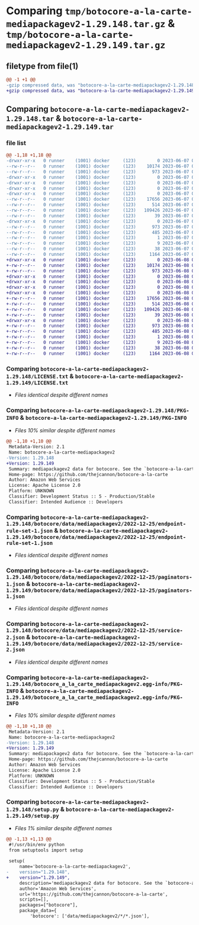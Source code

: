 # Comparing `tmp/botocore-a-la-carte-mediapackagev2-1.29.148.tar.gz` & `tmp/botocore-a-la-carte-mediapackagev2-1.29.149.tar.gz`

## filetype from file(1)

```diff
@@ -1 +1 @@
-gzip compressed data, was "botocore-a-la-carte-mediapackagev2-1.29.148.tar", last modified: Wed Jun  7 01:42:10 2023, max compression
+gzip compressed data, was "botocore-a-la-carte-mediapackagev2-1.29.149.tar", last modified: Thu Jun  8 01:40:29 2023, max compression
```

## Comparing `botocore-a-la-carte-mediapackagev2-1.29.148.tar` & `botocore-a-la-carte-mediapackagev2-1.29.149.tar`

### file list

```diff
@@ -1,18 +1,18 @@
-drwxr-xr-x   0 runner    (1001) docker     (123)        0 2023-06-07 01:42:10.351245 botocore-a-la-carte-mediapackagev2-1.29.148/
--rw-r--r--   0 runner    (1001) docker     (123)    10174 2023-06-07 01:42:10.000000 botocore-a-la-carte-mediapackagev2-1.29.148/LICENSE.txt
--rw-r--r--   0 runner    (1001) docker     (123)      973 2023-06-07 01:42:10.351245 botocore-a-la-carte-mediapackagev2-1.29.148/PKG-INFO
-drwxr-xr-x   0 runner    (1001) docker     (123)        0 2023-06-07 01:42:10.351245 botocore-a-la-carte-mediapackagev2-1.29.148/botocore/
-drwxr-xr-x   0 runner    (1001) docker     (123)        0 2023-06-07 01:42:10.351245 botocore-a-la-carte-mediapackagev2-1.29.148/botocore/data/
-drwxr-xr-x   0 runner    (1001) docker     (123)        0 2023-06-07 01:42:10.351245 botocore-a-la-carte-mediapackagev2-1.29.148/botocore/data/mediapackagev2/
-drwxr-xr-x   0 runner    (1001) docker     (123)        0 2023-06-07 01:42:10.351245 botocore-a-la-carte-mediapackagev2-1.29.148/botocore/data/mediapackagev2/2022-12-25/
--rw-r--r--   0 runner    (1001) docker     (123)    17656 2023-06-07 01:41:31.000000 botocore-a-la-carte-mediapackagev2-1.29.148/botocore/data/mediapackagev2/2022-12-25/endpoint-rule-set-1.json
--rw-r--r--   0 runner    (1001) docker     (123)      514 2023-06-07 01:41:31.000000 botocore-a-la-carte-mediapackagev2-1.29.148/botocore/data/mediapackagev2/2022-12-25/paginators-1.json
--rw-r--r--   0 runner    (1001) docker     (123)   109426 2023-06-07 01:41:31.000000 botocore-a-la-carte-mediapackagev2-1.29.148/botocore/data/mediapackagev2/2022-12-25/service-2.json
--rw-r--r--   0 runner    (1001) docker     (123)       39 2023-06-07 01:41:31.000000 botocore-a-la-carte-mediapackagev2-1.29.148/botocore/data/mediapackagev2/2022-12-25/waiters-2.json
-drwxr-xr-x   0 runner    (1001) docker     (123)        0 2023-06-07 01:42:10.351245 botocore-a-la-carte-mediapackagev2-1.29.148/botocore_a_la_carte_mediapackagev2.egg-info/
--rw-r--r--   0 runner    (1001) docker     (123)      973 2023-06-07 01:42:10.000000 botocore-a-la-carte-mediapackagev2-1.29.148/botocore_a_la_carte_mediapackagev2.egg-info/PKG-INFO
--rw-r--r--   0 runner    (1001) docker     (123)      485 2023-06-07 01:42:10.000000 botocore-a-la-carte-mediapackagev2-1.29.148/botocore_a_la_carte_mediapackagev2.egg-info/SOURCES.txt
--rw-r--r--   0 runner    (1001) docker     (123)        1 2023-06-07 01:42:10.000000 botocore-a-la-carte-mediapackagev2-1.29.148/botocore_a_la_carte_mediapackagev2.egg-info/dependency_links.txt
--rw-r--r--   0 runner    (1001) docker     (123)        9 2023-06-07 01:42:10.000000 botocore-a-la-carte-mediapackagev2-1.29.148/botocore_a_la_carte_mediapackagev2.egg-info/top_level.txt
--rw-r--r--   0 runner    (1001) docker     (123)       38 2023-06-07 01:42:10.351245 botocore-a-la-carte-mediapackagev2-1.29.148/setup.cfg
--rw-r--r--   0 runner    (1001) docker     (123)     1164 2023-06-07 01:42:10.000000 botocore-a-la-carte-mediapackagev2-1.29.148/setup.py
+drwxr-xr-x   0 runner    (1001) docker     (123)        0 2023-06-08 01:40:29.905249 botocore-a-la-carte-mediapackagev2-1.29.149/
+-rw-r--r--   0 runner    (1001) docker     (123)    10174 2023-06-08 01:40:29.000000 botocore-a-la-carte-mediapackagev2-1.29.149/LICENSE.txt
+-rw-r--r--   0 runner    (1001) docker     (123)      973 2023-06-08 01:40:29.905249 botocore-a-la-carte-mediapackagev2-1.29.149/PKG-INFO
+drwxr-xr-x   0 runner    (1001) docker     (123)        0 2023-06-08 01:40:29.905249 botocore-a-la-carte-mediapackagev2-1.29.149/botocore/
+drwxr-xr-x   0 runner    (1001) docker     (123)        0 2023-06-08 01:40:29.905249 botocore-a-la-carte-mediapackagev2-1.29.149/botocore/data/
+drwxr-xr-x   0 runner    (1001) docker     (123)        0 2023-06-08 01:40:29.905249 botocore-a-la-carte-mediapackagev2-1.29.149/botocore/data/mediapackagev2/
+drwxr-xr-x   0 runner    (1001) docker     (123)        0 2023-06-08 01:40:29.905249 botocore-a-la-carte-mediapackagev2-1.29.149/botocore/data/mediapackagev2/2022-12-25/
+-rw-r--r--   0 runner    (1001) docker     (123)    17656 2023-06-08 01:39:53.000000 botocore-a-la-carte-mediapackagev2-1.29.149/botocore/data/mediapackagev2/2022-12-25/endpoint-rule-set-1.json
+-rw-r--r--   0 runner    (1001) docker     (123)      514 2023-06-08 01:39:53.000000 botocore-a-la-carte-mediapackagev2-1.29.149/botocore/data/mediapackagev2/2022-12-25/paginators-1.json
+-rw-r--r--   0 runner    (1001) docker     (123)   109426 2023-06-08 01:39:53.000000 botocore-a-la-carte-mediapackagev2-1.29.149/botocore/data/mediapackagev2/2022-12-25/service-2.json
+-rw-r--r--   0 runner    (1001) docker     (123)       39 2023-06-08 01:39:53.000000 botocore-a-la-carte-mediapackagev2-1.29.149/botocore/data/mediapackagev2/2022-12-25/waiters-2.json
+drwxr-xr-x   0 runner    (1001) docker     (123)        0 2023-06-08 01:40:29.905249 botocore-a-la-carte-mediapackagev2-1.29.149/botocore_a_la_carte_mediapackagev2.egg-info/
+-rw-r--r--   0 runner    (1001) docker     (123)      973 2023-06-08 01:40:29.000000 botocore-a-la-carte-mediapackagev2-1.29.149/botocore_a_la_carte_mediapackagev2.egg-info/PKG-INFO
+-rw-r--r--   0 runner    (1001) docker     (123)      485 2023-06-08 01:40:29.000000 botocore-a-la-carte-mediapackagev2-1.29.149/botocore_a_la_carte_mediapackagev2.egg-info/SOURCES.txt
+-rw-r--r--   0 runner    (1001) docker     (123)        1 2023-06-08 01:40:29.000000 botocore-a-la-carte-mediapackagev2-1.29.149/botocore_a_la_carte_mediapackagev2.egg-info/dependency_links.txt
+-rw-r--r--   0 runner    (1001) docker     (123)        9 2023-06-08 01:40:29.000000 botocore-a-la-carte-mediapackagev2-1.29.149/botocore_a_la_carte_mediapackagev2.egg-info/top_level.txt
+-rw-r--r--   0 runner    (1001) docker     (123)       38 2023-06-08 01:40:29.905249 botocore-a-la-carte-mediapackagev2-1.29.149/setup.cfg
+-rw-r--r--   0 runner    (1001) docker     (123)     1164 2023-06-08 01:40:29.000000 botocore-a-la-carte-mediapackagev2-1.29.149/setup.py
```

### Comparing `botocore-a-la-carte-mediapackagev2-1.29.148/LICENSE.txt` & `botocore-a-la-carte-mediapackagev2-1.29.149/LICENSE.txt`

 * *Files identical despite different names*

### Comparing `botocore-a-la-carte-mediapackagev2-1.29.148/PKG-INFO` & `botocore-a-la-carte-mediapackagev2-1.29.149/PKG-INFO`

 * *Files 10% similar despite different names*

```diff
@@ -1,10 +1,10 @@
 Metadata-Version: 2.1
 Name: botocore-a-la-carte-mediapackagev2
-Version: 1.29.148
+Version: 1.29.149
 Summary: mediapackagev2 data for botocore. See the `botocore-a-la-carte` package for more info.
 Home-page: https://github.com/thejcannon/botocore-a-la-carte
 Author: Amazon Web Services
 License: Apache License 2.0
 Platform: UNKNOWN
 Classifier: Development Status :: 5 - Production/Stable
 Classifier: Intended Audience :: Developers
```

### Comparing `botocore-a-la-carte-mediapackagev2-1.29.148/botocore/data/mediapackagev2/2022-12-25/endpoint-rule-set-1.json` & `botocore-a-la-carte-mediapackagev2-1.29.149/botocore/data/mediapackagev2/2022-12-25/endpoint-rule-set-1.json`

 * *Files identical despite different names*

### Comparing `botocore-a-la-carte-mediapackagev2-1.29.148/botocore/data/mediapackagev2/2022-12-25/paginators-1.json` & `botocore-a-la-carte-mediapackagev2-1.29.149/botocore/data/mediapackagev2/2022-12-25/paginators-1.json`

 * *Files identical despite different names*

### Comparing `botocore-a-la-carte-mediapackagev2-1.29.148/botocore/data/mediapackagev2/2022-12-25/service-2.json` & `botocore-a-la-carte-mediapackagev2-1.29.149/botocore/data/mediapackagev2/2022-12-25/service-2.json`

 * *Files identical despite different names*

### Comparing `botocore-a-la-carte-mediapackagev2-1.29.148/botocore_a_la_carte_mediapackagev2.egg-info/PKG-INFO` & `botocore-a-la-carte-mediapackagev2-1.29.149/botocore_a_la_carte_mediapackagev2.egg-info/PKG-INFO`

 * *Files 10% similar despite different names*

```diff
@@ -1,10 +1,10 @@
 Metadata-Version: 2.1
 Name: botocore-a-la-carte-mediapackagev2
-Version: 1.29.148
+Version: 1.29.149
 Summary: mediapackagev2 data for botocore. See the `botocore-a-la-carte` package for more info.
 Home-page: https://github.com/thejcannon/botocore-a-la-carte
 Author: Amazon Web Services
 License: Apache License 2.0
 Platform: UNKNOWN
 Classifier: Development Status :: 5 - Production/Stable
 Classifier: Intended Audience :: Developers
```

### Comparing `botocore-a-la-carte-mediapackagev2-1.29.148/setup.py` & `botocore-a-la-carte-mediapackagev2-1.29.149/setup.py`

 * *Files 1% similar despite different names*

```diff
@@ -1,13 +1,13 @@
 #!/usr/bin/env python
 from setuptools import setup
 
 setup(
     name='botocore-a-la-carte-mediapackagev2',
-    version="1.29.148",
+    version="1.29.149",
     description='mediapackagev2 data for botocore. See the `botocore-a-la-carte` package for more info.',
     author='Amazon Web Services',
     url='https://github.com/thejcannon/botocore-a-la-carte',
     scripts=[],
     packages=["botocore"],
     package_data={
         'botocore': ['data/mediapackagev2/*/*.json'],
```

